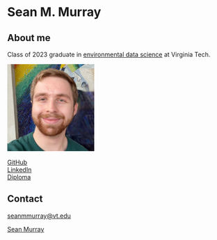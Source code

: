 # Sean M. Murray

## About me

Class of 2023 graduate in [environmental data science](https://vt.edu/academics/majors/environmental-data-science.html) at Virginia Tech.

![photo](https://raw.githubusercontent.com/seanmmurray/seanmmurray.github.io/52065c39d0203fef85a6fc116c917f795912efa3/docs/assets/profile_photo_seanmmurray.png)

[GitHub](https://github.com/seanmmurray) <br>
[LinkedIn](https://www.linkedin.com/in/murrayseanm/) <br>
[Diploma](https://seanmmurray.github.io/docs/assets/CeD.23YJ-1UXU-SSYF.pdf) <br>

## Contact

seanmmurray@vt.edu

<script src="https://platform.linkedin.com/badges/js/profile.js" async defer type="text/javascript"></script>

<div class="badge-base LI-profile-badge" data-locale="en_US" data-size="medium" data-theme="light" data-type="HORIZONTAL" data-vanity="sean-murray-42b1a2267" data-version="v1"><a class="badge-base__link LI-simple-link" href="https://www.linkedin.com/in/sean-murray-42b1a2267?trk=profile-badge">Sean Murray</a></div>
